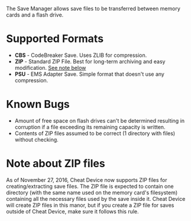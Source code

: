 The Save Manager allows save files to be transferred between memory cards and a flash drive.

# Supported Formats
* **CBS** - CodeBreaker Save. Uses ZLIB for compression.
* **ZIP** - Standard ZIP File. Best for long-term archiving and easy modification. [See note below](#note-about-zip-files)
* **PSU** - EMS Adapter Save. Simple format that doesn't use any compression.

# Known Bugs
* Amount of free space on flash drives can't be determined resulting in corruption if a file exceeding its remaining capacity is written.
* Contents of ZIP files assumed to be correct (1 directory with files) without checking.

# Note about ZIP files
As of November 27, 2016, Cheat Device now supports ZIP files for creating/extracting save files. The ZIP file is expected to contain one directory (with the same name used on the memory card's filesystem) containing all the necessary files used by the save inside it. Cheat Device will create ZIP files in this manor, but if you create a ZIP file for saves outside of Cheat Device, make sure it follows this rule.